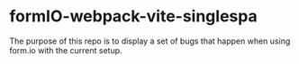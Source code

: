 # formIO-webpack-vite-singlespa
The purpose of this repo is to display a set of bugs that happen when using form.io with the current setup. 
